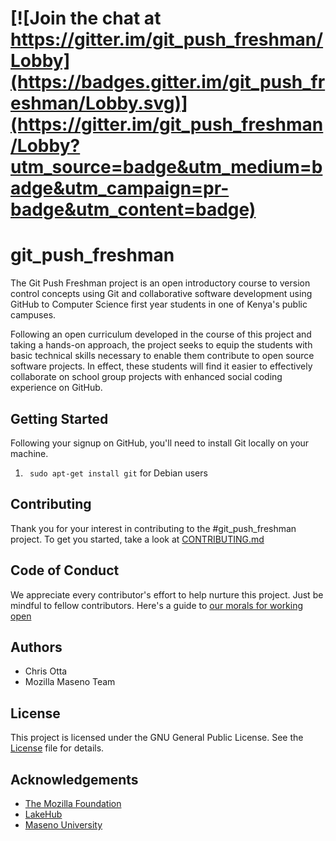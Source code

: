 # [![Join the chat at https://gitter.im/git_push_freshman/Lobby](https://badges.gitter.im/git_push_freshman/Lobby.svg)](https://gitter.im/git_push_freshman/Lobby?utm_source=badge&utm_medium=badge&utm_campaign=pr-badge&utm_content=badge)

# git_push_freshman

The Git Push Freshman project is an open introductory course to version control concepts using Git and collaborative software development using GitHub to Computer Science first year students  in one of Kenya's public campuses. 

Following an open curriculum developed in the course of this project and taking a hands-on approach, the project seeks to equip the students with basic technical skills necessary to enable them contribute to open source software projects. In effect, these students will find it easier to effectively collaborate on school group projects with enhanced social coding experience on GitHub.

## Getting Started

Following your signup on GitHub, you'll need to install Git locally on your
machine.
 1. ``` sudo apt-get install git``` for Debian users

## Contributing

Thank you for your interest in contributing to the #git_push_freshman project. To get you started, take
a look at <a href="https://github.com/ottagit/git_push_freshman/blob/master/CONTRIBUTING.md">CONTRIBUTING.md</a>

## Code of Conduct

We appreciate every contributor's effort to help nurture this project. Just be
mindful to fellow contributors. Here's a guide to <a href="http://contributor-covenant.org/version/1/4/code_of_conduct.md
">our morals for working open</a>

## Authors
<ul>
  <li>Chris Otta</li>
  <li>Mozilla Maseno Team</li>
</ul>

## License

This project is licensed under the GNU General Public License. See the <a href= "https://github.com/ottagit/git_push_freshman/blob/master/LICENSE">License</a> file for details.

## Acknowledgements

<ul>
  <li><a href="https://www.mozilla.org/en-US/foundation/">The Mozilla Foundation</a></li>
  <li><a href="http://lakehub.co.ke">LakeHub</a></li>
  <li><a href="http://maseno.ac.ke">Maseno University</a></li>
</ul>
